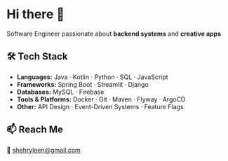 # Hi there 👋  

Software Engineer passionate about **backend systems** and **creative apps**  


## 🛠 Tech Stack  

- **Languages:** Java · Kotlin · Python · SQL · JavaScript  
- **Frameworks:** Spring Boot · Streamlit · Django  
- **Databases:** MySQL · Firebase  
- **Tools & Platforms:** Docker · Git · Maven · Flyway · ArgoCD  
- **Other:** API Design · Event-Driven Systems · Feature Flags  


## 📫 Reach Me  
📧 shehryleen@gmail.com  

